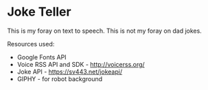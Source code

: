 # Joke Teller
This is my foray on text to speech. This is not my foray on dad jokes.

Resources used:
- Google Fonts API
- Voice RSS API and SDK - http://voicerss.org/
- Joke API - https://sv443.net/jokeapi/
- GIPHY - for robot background
